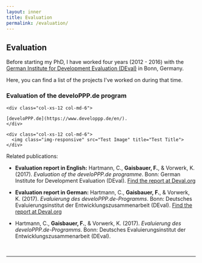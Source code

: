 ```yaml
---
layout: inner
title: Evaluation
permalink: /evaluation/
---
```



## Evaluation

Before starting my PhD, I have worked four years (2012 - 2016) with the [German Institute for Development Evaluation (DEval)](https://www.deval.org/en/) in Bonn, Germany.

Here, you can find a list of the projects I've worked on during that time.


### Evaluation of the develoPPP.de program

<div class="content-wrap">

  <div class="row">

    <div class="col-xs-12 col-md-6">
    
    [develoPPP.de](https://www.developpp.de/en/).
    </div>

    <div class="col-xs-12 col-md-6">
      <img class="img-responsive" src="Test Image" title="Test Title">
    </div>

  </div>

</div>







Related publications: 

- **Evaluation report in English:** Hartmann, C., **Gaisbauer, F.**, & Vorwerk, K. (2017). *Evaluation of the develoPPP.de programme*. Bonn: German Institute for Development Evaluation (DEval). [Find the report at Deval.org](https://www.deval.org/files/content/Dateien/Evaluierung/Berichte/DEval_develoPPP_Bericht_EN_web_final.pdf)

- **Evaluation report in German:** Hartmann, C., **Gaisbauer, F.**, & Vorwerk, K. (2017). *Evaluierung des develoPPP.de-Programms*. Bonn: Deutsches Evaluierungsinstitut der Entwicklungszusammenarbeit (DEval). [Find the report at Deval.org](https://www.deval.org/files/content/Dateien/Evaluierung/Berichte/DEval_develoPPP_Bericht_DE_barrierefrei.pdf)

- Hartmann, C., **Gaisbauer, F.**, & Vorwerk, K. (2017). *Evaluierung des develoPPP.de-Programms*. Bonn: Deutsches Evaluierungsinstitut der Entwicklungszusammenarbeit (DEval).



<br>
<hr>
<br>
